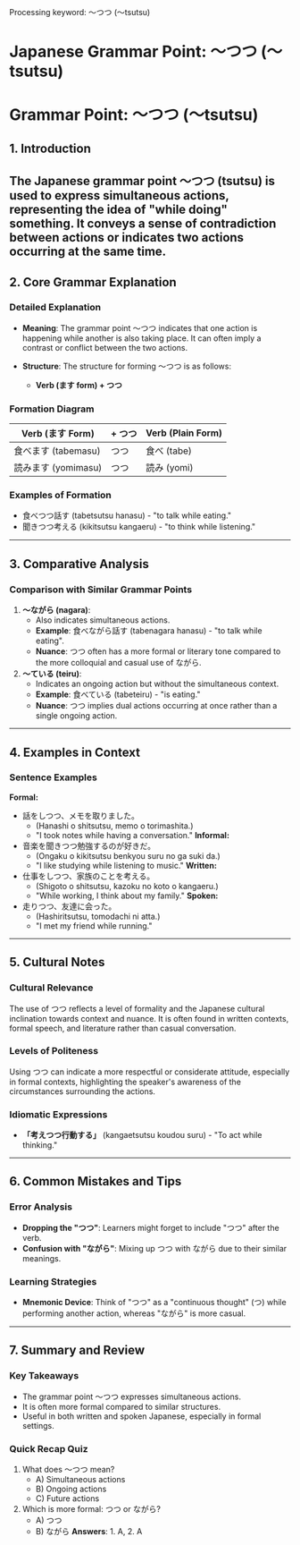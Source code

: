 Processing keyword: ～つつ (〜tsutsu)
# Japanese Grammar Point: ～つつ (〜tsutsu)
# Grammar Point: ～つつ (〜tsutsu)
## 1. Introduction
The Japanese grammar point ～つつ (tsutsu) is used to express simultaneous actions, representing the idea of "while doing" something. It conveys a sense of contradiction between actions or indicates two actions occurring at the same time.
---
## 2. Core Grammar Explanation
### Detailed Explanation
- **Meaning**: The grammar point ～つつ indicates that one action is happening while another is also taking place. It can often imply a contrast or conflict between the two actions.
  
- **Structure**: The structure for forming ～つつ is as follows:
  - **Verb (ます form) + つつ**
  
### Formation Diagram
| Verb (ます Form) | + つつ | Verb (Plain Form) |
|-------------------|--------|-------------------|
| 食べます (tabemasu) | つつ   | 食べ (tabe)       |
| 読みます (yomimasu) | つつ   | 読み (yomi)       |
### Examples of Formation
- 食べつつ話す (tabetsutsu hanasu) - "to talk while eating."
- 聞きつつ考える (kikitsutsu kangaeru) - "to think while listening."
---
## 3. Comparative Analysis
### Comparison with Similar Grammar Points
1. **〜ながら (nagara)**:
   - Also indicates simultaneous actions.
   - **Example**: 食べながら話す (tabenagara hanasu) - "to talk while eating".
   - **Nuance**: つつ often has a more formal or literary tone compared to the more colloquial and casual use of ながら.
2. **〜ている (teiru)**:
   - Indicates an ongoing action but without the simultaneous context.
   - **Example**: 食べている (tabeteiru) - "is eating."
   - **Nuance**: つつ implies dual actions occurring at once rather than a single ongoing action.
---
## 4. Examples in Context
### Sentence Examples
**Formal:**
- 話をしつつ、メモを取りました。
  - (Hanashi o shitsutsu, memo o torimashita.)
  - "I took notes while having a conversation."
**Informal:**
- 音楽を聞きつつ勉強するのが好きだ。
  - (Ongaku o kikitsutsu benkyou suru no ga suki da.)
  - "I like studying while listening to music."
**Written:**
- 仕事をしつつ、家族のことを考える。
  - (Shigoto o shitsutsu, kazoku no koto o kangaeru.)
  - "While working, I think about my family."
**Spoken:**
- 走りつつ、友達に会った。
  - (Hashiritsutsu, tomodachi ni atta.)
  - "I met my friend while running."
---
## 5. Cultural Notes
### Cultural Relevance
The use of つつ reflects a level of formality and the Japanese cultural inclination towards context and nuance. It is often found in written contexts, formal speech, and literature rather than casual conversation. 
### Levels of Politeness
Using つつ can indicate a more respectful or considerate attitude, especially in formal contexts, highlighting the speaker's awareness of the circumstances surrounding the actions.
### Idiomatic Expressions
- **「考えつつ行動する」** (kangaetsutsu koudou suru) - "To act while thinking."
---
## 6. Common Mistakes and Tips
### Error Analysis
- **Dropping the "つつ"**: Learners might forget to include "つつ" after the verb.
- **Confusion with "ながら"**: Mixing up つつ with ながら due to their similar meanings.
### Learning Strategies
- **Mnemonic Device**: Think of "つつ" as a "continuous thought" (つ) while performing another action, whereas "ながら" is more casual. 
---
## 7. Summary and Review
### Key Takeaways
- The grammar point ～つつ expresses simultaneous actions.
- It is often more formal compared to similar structures.
- Useful in both written and spoken Japanese, especially in formal settings.
### Quick Recap Quiz
1. What does ～つつ mean?
   - A) Simultaneous actions
   - B) Ongoing actions
   - C) Future actions
2. Which is more formal: つつ or ながら?
   - A) つつ
   - B) ながら
**Answers**: 1. A, 2. A
